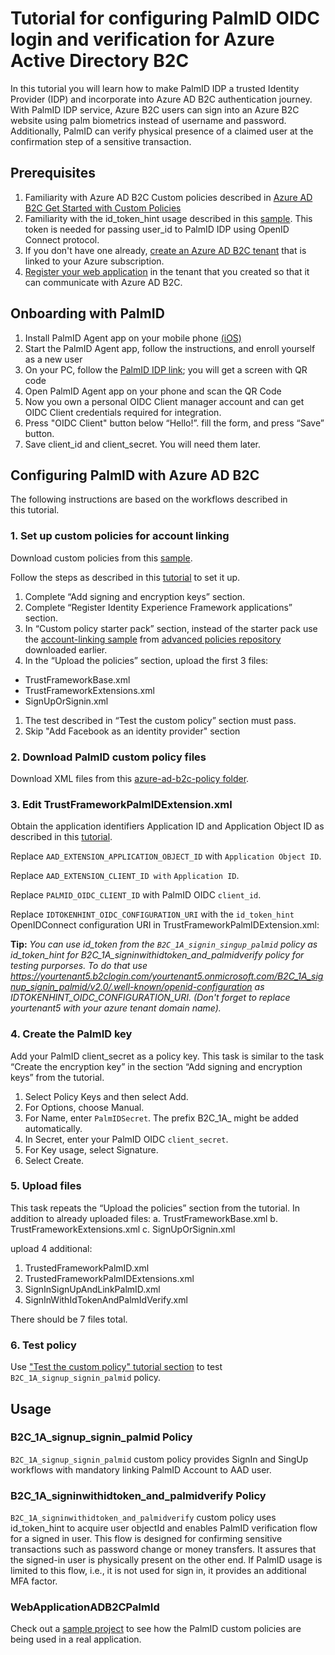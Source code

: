 # Tutorial for configuring PalmID OIDC login and verification for Azure Active Directory B2C

In this tutorial you will learn how to make PalmID IDP a trusted Identity Provider (IDP) and incorporate into Azure AD B2C authentication journey. With PalmID IDP service, Azure B2C users can sign into an Azure B2C website using palm biometrics instead of username and password. Additionally, PalmID can verify physical presence of a claimed user at the confirmation step of a sensitive transaction.

## Prerequisites
1. Familiarity with Azure AD B2C Custom policies described in [Azure AD B2C Get Started with Custom Policies](https://aka.ms/ief)
1. Familiarity with the id_token_hint usage described in this [sample](https://github.com/azure-ad-b2c/samples/tree/master/policies/invite). This token is needed for passing user_id to PalmID IDP using OpenID Connect protocol.  
1. If you don't have one already, [create an Azure AD B2C tenant](https://docs.microsoft.com/en-us/azure/active-directory-b2c/tutorial-create-tenant) that is linked to your Azure subscription.
1. [Register your web application](https://docs.microsoft.com/en-us/azure/active-directory-b2c/tutorial-register-applications) in the tenant that you created so that it can communicate with Azure AD B2C.

## Onboarding with PalmID

1. Install PalmID Agent app on your mobile phone [(iOS)](https://apps.apple.com/us/app/id1513464087)
1. Start the PalmID Agent app, follow the instructions, and enroll yourself as a new user
1. On your PC, follow the [PalmID IDP link](https://idp.palmid.com); you will get a screen with QR code
1. Open PalmID Agent app on your phone and scan the QR Code
1. Now you own a personal OIDC Client manager account and can get OIDC Client credentials required for integration.
1. Press "OIDC Client" button below “Hello!”. fill the form, and press “Save” button.
1. Save client_id and client_secret. You will need them later.


## Configuring PalmID with Azure AD B2C

The following instructions are based on the workflows described in this tutorial.

### 1. Set up custom policies for account linking

Download custom policies from this [sample](https://github.com/Azure-Samples/active-directory-b2c-advanced-policies/tree/master/account-linking).

Follow the steps as described in this [tutorial](https://docs.microsoft.com/en-us/azure/active-directory-b2c/custom-policy-get-started?tabs=applications) to set it up.

1. Complete “Add signing and encryption keys” section.
1. Complete “Register Identity Experience Framework applications” section.
1. In “Custom policy starter pack” section, instead of the starter pack use the [account-linking sample](https://github.com/Azure-Samples/active-directory-b2c-advanced-policies/tree/master/account-linking) from [advanced policies  repository](https://github.com/Azure-Samples/active-directory-b2c-advanced-policies) downloaded earlier.
1. In the “Upload the policies” section, upload the first 3 files:
  *	TrustFrameworkBase.xml
  *	TrustFrameworkExtensions.xml
  *	SignUpOrSignin.xml
1. The test described in “Test the custom policy” section must pass.
1. Skip "Add Facebook as an identity provider" section

### 2. Download PalmID custom policy files
Download XML files from this [azure-ad-b2c-policy folder](./azure-ad-b2c-policy).

### 3. Edit TrustFrameworkPalmIDExtension.xml
Obtain the application identifiers Application ID and Application Object ID as described in this [tutorial](https://docs.microsoft.com/en-us/azure/active-directory-b2c/custom-policy-custom-attributes#get-the-application-properties).

Replace `AAD_EXTENSION_APPLICATION_OBJECT_ID` with `Application Object ID`.

Replace `AAD_EXTENSION_CLIENT_ID with` `Application ID`.

Replace `PALMID_OIDC_CLIENT_ID` with PalmID OIDC `client_id`.

Replace `IDTOKENHINT_OIDC_CONFIGURATION_URI` with the `id_token_hint` OpenIDConnect configuration URI in TrustFrameworkPalmIDExtension.xml:

**Tip:** _You can use id_token from the `B2C_1A_signin_singup_palmid` policy as id_token_hint for B2C_1A_signinwithidtoken_and_palmidverify policy for testing purporses. To do that use https://yourtenant5.b2clogin.com/yourtenant5.onmicrosoft.com/B2C_1A_signup_signin_palmid/v2.0/.well-known/openid-configuration as IDTOKENHINT_OIDC_CONFIGURATION_URI. (Don't forget to replace yourtenant5 with your azure tenant domain name)._

### 4. Create the PalmID key

Add your PalmID client_secret as a policy key. This task is similar to the task “Create the encryption key” in the section “Add signing and encryption keys” from the tutorial.

1. Select Policy Keys and then select Add.
2. For Options, choose Manual.
3. For Name, enter `PalmIDSecret`. The prefix B2C_1A_ might be added automatically.
4. In Secret, enter your PalmID OIDC `client_secret`.
5. For Key usage, select Signature.
6. Select Create.

### 5. Upload files

This task repeats the “Upload the policies” section from the tutorial. In addition to already uploaded files:
a.	TrustFrameworkBase.xml
b.	TrustFrameworkExtensions.xml
c.	SignUpOrSignin.xml

upload 4 additional: 

1. TrustedFrameworkPalmID.xml
2. TrustedFrameworkPalmIDExtensions.xml
3. SignInSignUpAndLinkPalmID.xml
4. SignInWithIdTokenAndPalmIdVerify.xml

There should be 7 files total.

### 6. Test policy
Use ["Test the custom policy" tutorial section](https://docs.microsoft.com/en-us/azure/active-directory-b2c/custom-policy-get-started?tabs=applications#test-the-custom-policy) to test `B2C_1A_signup_signin_palmid` policy.

## Usage

### B2C_1A_signup_signin_palmid Policy
`B2C_1A_signup_signin_palmid` custom policy provides SignIn and SingUp workflows with mandatory linking PalmID Account to AAD user.

### B2C_1A_signinwithidtoken_and_palmidverify Policy
`B2C_1A_signinwithidtoken_and_palmidverify` custom policy uses id_token_hint to acquire user objectId and enables PalmID verification flow for a signed in user. This flow is designed for confirming sensitive transactions such as password change or money transfers. It assures that the signed-in user is physically present on the other end. If PalmID usage is limited to this flow, i.e., it is not used for sign in, it provides an additional MFA factor.


### WebApplicationADB2CPalmId

Check out a [sample project](WebApplicationADB2CPalmId/README.md) to see how the PalmID custom policies are being used in a real application.
